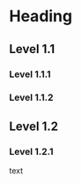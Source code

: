 # Heading

<!-- toc -->

## Level 1.1
### Level 1.1.1
### Level 1.1.2
## Level 1.2
### Level 1.2.1

text
